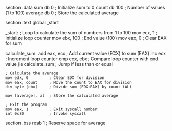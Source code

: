 section .data
    sum db 0          ; Initialize sum to 0
    count db 100      ; Number of values (1 to 100)
    average db 0      ; Store the calculated average

section .text
    global _start

_start:
    ; Loop to calculate the sum of numbers from 1 to 100
    mov ecx, 1         ; Initialize loop counter
    mov ebx, 100       ; End value (100)
    mov eax, 0         ; Clear EAX for sum

calculate_sum:
    add eax, ecx       ; Add current value (ECX) to sum (EAX)
    inc ecx            ; Increment loop counter
    cmp ecx, ebx       ; Compare loop counter with end value
    jle calculate_sum  ; Jump if less than or equal

    ; Calculate the average
    mov edx, 0         ; Clear EDX for division
    mov eax, count     ; Move the count to EAX for division
    div byte [ebx]     ; Divide sum (EDX:EAX) by count (AL)

    mov [average], al  ; Store the calculated average

    ; Exit the program
    mov eax, 1         ; Exit syscall number
    int 0x80           ; Invoke syscall

section .bss
    resb 1             ; Reserve space for average

